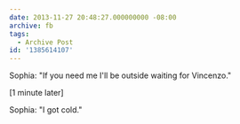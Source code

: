 ```yaml
---
date: 2013-11-27 20:48:27.000000000 -08:00
archive: fb
tags: 
  - Archive Post
id: '1385614107'
---
```


Sophia: "If you need me I'll be outside waiting for Vincenzo."

[1 minute later]

Sophia: "I got cold."
